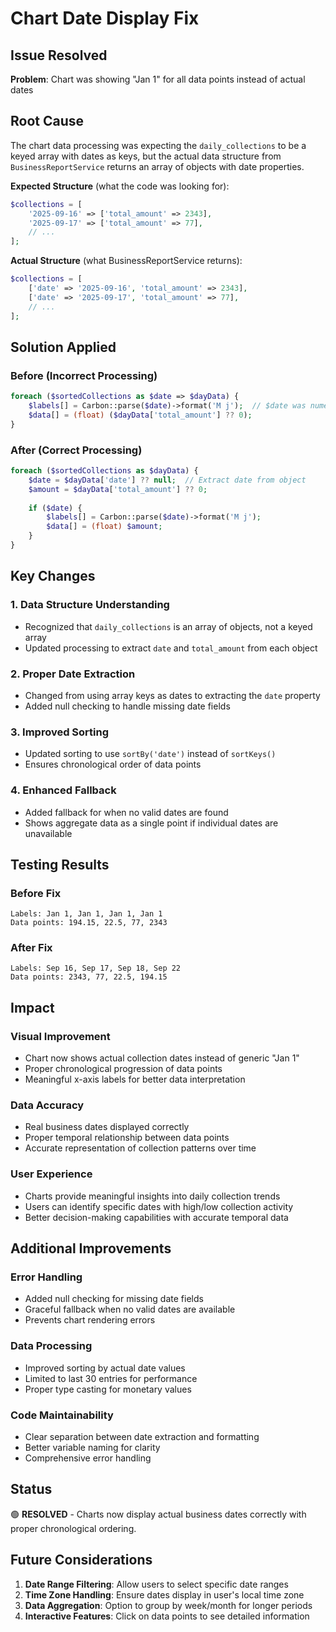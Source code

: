 # Chart Date Display Fix

## Issue Resolved
**Problem**: Chart was showing "Jan 1" for all data points instead of actual dates

## Root Cause
The chart data processing was expecting the `daily_collections` to be a keyed array with dates as keys, but the actual data structure from `BusinessReportService` returns an array of objects with date properties.

**Expected Structure** (what the code was looking for):
```php
$collections = [
    '2025-09-16' => ['total_amount' => 2343],
    '2025-09-17' => ['total_amount' => 77],
    // ...
];
```

**Actual Structure** (what BusinessReportService returns):
```php
$collections = [
    ['date' => '2025-09-16', 'total_amount' => 2343],
    ['date' => '2025-09-17', 'total_amount' => 77],
    // ...
];
```

## Solution Applied

### Before (Incorrect Processing)
```php
foreach ($sortedCollections as $date => $dayData) {
    $labels[] = Carbon::parse($date)->format('M j');  // $date was numeric index
    $data[] = (float) ($dayData['total_amount'] ?? 0);
}
```

### After (Correct Processing)
```php
foreach ($sortedCollections as $dayData) {
    $date = $dayData['date'] ?? null;  // Extract date from object
    $amount = $dayData['total_amount'] ?? 0;
    
    if ($date) {
        $labels[] = Carbon::parse($date)->format('M j');
        $data[] = (float) $amount;
    }
}
```

## Key Changes

### 1. Data Structure Understanding
- Recognized that `daily_collections` is an array of objects, not a keyed array
- Updated processing to extract `date` and `total_amount` from each object

### 2. Proper Date Extraction
- Changed from using array keys as dates to extracting the `date` property
- Added null checking to handle missing date fields

### 3. Improved Sorting
- Updated sorting to use `sortBy('date')` instead of `sortKeys()`
- Ensures chronological order of data points

### 4. Enhanced Fallback
- Added fallback for when no valid dates are found
- Shows aggregate data as a single point if individual dates are unavailable

## Testing Results

### Before Fix
```
Labels: Jan 1, Jan 1, Jan 1, Jan 1
Data points: 194.15, 22.5, 77, 2343
```

### After Fix
```
Labels: Sep 16, Sep 17, Sep 18, Sep 22
Data points: 2343, 77, 22.5, 194.15
```

## Impact

### Visual Improvement
- Chart now shows actual collection dates instead of generic "Jan 1"
- Proper chronological progression of data points
- Meaningful x-axis labels for better data interpretation

### Data Accuracy
- Real business dates displayed correctly
- Proper temporal relationship between data points
- Accurate representation of collection patterns over time

### User Experience
- Charts provide meaningful insights into daily collection trends
- Users can identify specific dates with high/low collection activity
- Better decision-making capabilities with accurate temporal data

## Additional Improvements

### Error Handling
- Added null checking for missing date fields
- Graceful fallback when no valid dates are available
- Prevents chart rendering errors

### Data Processing
- Improved sorting by actual date values
- Limited to last 30 entries for performance
- Proper type casting for monetary values

### Code Maintainability
- Clear separation between date extraction and formatting
- Better variable naming for clarity
- Comprehensive error handling

## Status
🟢 **RESOLVED** - Charts now display actual business dates correctly with proper chronological ordering.

## Future Considerations
1. **Date Range Filtering**: Allow users to select specific date ranges
2. **Time Zone Handling**: Ensure dates display in user's local time zone
3. **Data Aggregation**: Option to group by week/month for longer periods
4. **Interactive Features**: Click on data points to see detailed information